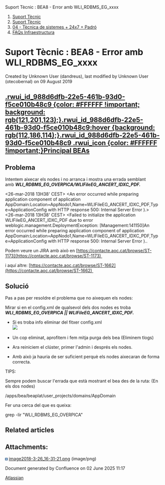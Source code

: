 Suport Tècnic : BEA8 - Error amb WLI\_RDBMS\_EG\_xxxx  

1.  [Suport Tècnic](index.html)
2.  [Suport Tècnic](13893782.html)
3.  [04 - Tècnica de sistemes + 24x7 + Padró](26313202.html)
4.  [FAQs Infraestructura](FAQs-Infraestructura_26313593.html)

Suport Tècnic : BEA8 - Error amb WLI\_RDBMS\_EG\_xxxx
=====================================================

Created by Unknown User (dandreus), last modified by Unknown User (otecobernal) on 09 August 2019

[.rwui\_id\_988d6dfb-22e5-461b-93d0-f5ce010b48c9 {color: #FFFFFF !important; background: rgb(121,201,123);}.rwui\_id\_988d6dfb-22e5-461b-93d0-f5ce010b48c9:hover {background: rgb(112,186,114);}.rwui\_id\_988d6dfb-22e5-461b-93d0-f5ce010b48c9 .rwui\_icon {color: #FFFFFF !important;}Principal BEAs](https://steps.everis.com/confluence/display/AOC/03.+WEBLOGICS+BEA "Principal BEAs")
-------------------------------------------------------------------------------------------------------------------------------------------------------------------------------------------------------------------------------------------------------------------------------------------------------------------------------------------------------------------------------------------

Problema
--------

Intentem aixecar els nodes i no arranca i mostra una errada semblant amb _**WLI\_RDBMS\_EG\_OVERPICA/WLIFileEG\_ANCERT\_IDXC\_PDF.**_

  

<26-mar-2018 13H38' CEST> <Error> <Management> <BEA-141150> <An error occurred while preparing application component  of application AppDomain:Location=AppNodo1,Name=WLIFileEG\_ANCERT\_IDXC\_PDF,Type=ApplicationConfig with HTTP response 500: Internal Server Error ).>
<26-mar-2018 13H38' CEST> <Error> <Deployer> <BEA-149205> <Failed to initialize the application WLIFileEG\_ANCERT\_IDXC\_PDF due to error weblogic.management.DeploymentException: \[Management:141150\]An error occurred while preparing application component  of application AppDomain:Location=AppNodo1,Name=WLIFileEG\_ANCERT\_IDXC\_PDF,Type=ApplicationConfig with HTTP response 500: Internal Server Error )..

  

Podem veure un JIRA amb això en [https://contacte.aoc.cat/browse/ST-1173](https://contacte.aoc.cat/browse/ST-1173) 

i aquí altre: [https://contacte.aoc.cat/browse/ST-1662](https://contacte.aoc.cat/browse/ST-1662) 

Solució
-------

Pas a pas per resoldre el problema que no aixequen els nodes:

Mirar si en el config.xml de qualsevol dels dos nodes es troba _**WLI\_RDBMS\_EG\_OVERPICA || WLIFileEG\_ANCERT\_IDXC\_PDF.**_

*   Si es troba info eliminar del fitxer config.xml  
    ![](attachments/26313563/26315572.png)  
      
    
*   Un cop eliminat, aprofitem i fem mitja purga dels bea (Eliminem tlogs)
*   Ara reiniciem el clúster, primer l'admin i després els nodes.
*   Amb això ja hauria de ser suficient perquè els nodes aixecaran de forma correcta.

TIPS:

Sempre podem buscar l'errada que està mostrant el bea des de la ruta: (En els dos nodes)

/apps/bea/beaplat/user\_projects/domains/AppDomain

Fer una cerca del que es queixa:

grep -lir "WLI\_RDBMS\_EG\_OVERPICA" 

Related articles
----------------

  

Attachments:
------------

![](images/icons/bullet_blue.gif) [image2018-3-26\_16-31-21.png](attachments/26313563/26315572.png) (image/png)  

Document generated by Confluence on 02 June 2025 11:17

[Atlassian](http://www.atlassian.com/)